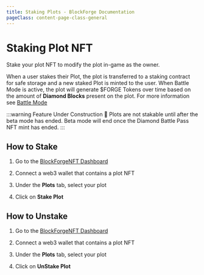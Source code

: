 ```yaml
---
title: Staking Plots - BlockForge Documentation
pageClass: content-page-class-general
---
```

# Staking Plot NFT

Stake your plot NFT to modify the plot in-game as the owner.

When a user stakes their Plot, the plot is transferred to a staking contract for safe storage and a new staked Plot is minted to the user.
When Battle Mode is active, the plot will generate $FORGE Tokens over time based on the amount of **Diamond Blocks** present on the plot. For more information see [Battle Mode](/blockforge/Battle_Mode.md)

:::warning Feature Under Construction 🔨
Plots are not stakable until after the beta mode has ended. Beta mode will end once the Diamond Battle Pass NFT mint has ended.
:::

## How to Stake

1. Go to the [BlockForgeNFT Dashboard](https://www.blockforgenft.xyz/profile)

1. Connect a web3 wallet that contains a plot NFT

1. Under the **Plots** tab, select your plot

1. Click on **Stake Plot**

<!-- :::tip
Feel free to interact with the verified smart contract directly through [Etherscan](/blockforge/OfficialLinks.md).
::: -->


## How to Unstake

1. Go to the [BlockForgeNFT Dashboard](https://www.blockforgenft.xyz/profile)

1. Connect a web3 wallet that contains a plot NFT

1. Under the **Plots** tab, select your plot

1. Click on **UnStake Plot**



<!-- ## Battle Mode

When a plot is staked and set as vulnerable, users will be able to modify blocks from the staked plot.
Users are only able to modify the blocks of vulnerable plots, if they own at least one plot and set it as vulnerable.
Staked plots can only be set vulnerable, if they contain at least one block of diamond.
The token output per hour increments by +2 $FORGE tokens, per block of diamond, within a vulnerable plot.


 -->

<!-- Making a plot vulnerable also allows the plot owner to attack other vulnerable plots within the server for resources, especially Diamonds. -->
<!--
This game mechanism opens up a competitive player-vs-player environment for plot owners to increase their token generation by raiding other vulnerable plots for diamonds, which in turn can increase the amount of $FORGE tokens their plot generates. -->

<!-- Important points to keep in mind while staking a plot are: -->
<!-- We broke down the important takeaways here:

* If a plot is not staked, it is not modifiable in-game.

* If a plot is staked, it becomes modifiable by the verified owner.

* If a plot is staked and set as vulnerable by the owner, certain users are allowed to modify any blocks on the plot. See next point.

* Users are only able to modify vulnerable staked plots, if they themselves own at least one staked vulnerable plot.

* If a staked plot doesn't not contain any blocks of diamond, then it can not be made vulnerable.

* If a plot is staked and not set as vulnerable, it does not generate $FORGE Tokens.

* If a plot is staked and vulnerable, it can generate $FORGE tokens based off its rank.

* For each block of diamond located on the plot, the plot rank increments by 2.

* Rank is equal to the amount of $FORGE tokens it will generated per hour, if the plot is staked and set as vulnerable. -->
